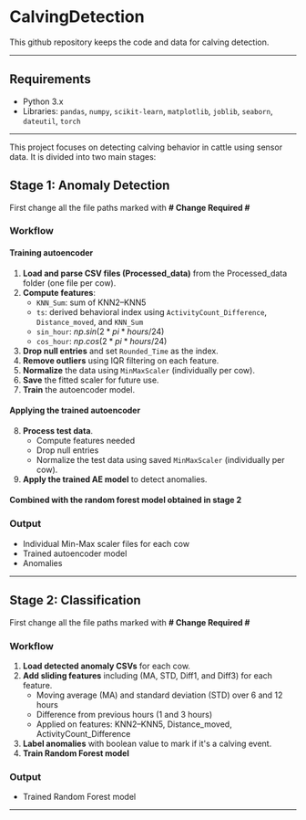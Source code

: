 # CalvingDetection
This github repository keeps the code and data for calving detection. 

---

## Requirements
- Python 3.x
- Libraries: `pandas`, `numpy`, `scikit-learn`, `matplotlib`, `joblib`, `seaborn`, `dateutil`, `torch`

---
This project focuses on detecting calving behavior in cattle using sensor data. It is divided into two main stages:

## Stage 1: Anomaly Detection
First change all the file paths marked with
**# Change Required  #**

### Workflow
#### Training autoencoder
1. **Load and parse CSV files (Processed_data)** from the Processed_data folder (one file per cow).
2. **Compute features**:
   - `KNN_Sum`: sum of KNN2–KNN5
   - `ts`: derived behavioral index using `ActivityCount_Difference`, `Distance_moved`, and `KNN_Sum`
   - `sin_hour`: $np.sin(2 * pi * hours / 24)$
   - `cos_hour`: $np.cos(2 * pi * hours / 24)$
3. **Drop null entries** and set `Rounded_Time` as the index.
4. **Remove outliers** using IQR filtering on each feature.
5. **Normalize** the data using `MinMaxScaler` (individually per cow).
6. **Save** the fitted scaler for future use.
7. **Train** the autoencoder model.
#### Applying the trained autoencoder
8. **Process test data**.
    - Compute features needed
    - Drop null entries
    - Normalize the test data using saved `MinMaxScaler` (individually per cow).
9. **Apply the trained AE model** to detect anomalies.
#### Combined with the random forest model obtained in stage 2

### Output
- Individual Min-Max scaler files for each cow
- Trained autoencoder model
- Anomalies

---

## Stage 2: Classification
First change all the file paths marked with
**# Change Required  #**

### Workflow
1. **Load detected anomaly CSVs** for each cow.
2. **Add sliding features** including (MA, STD, Diff1, and Diff3) for each feature.
   - Moving average (MA) and standard deviation (STD) over 6 and 12 hours
   - Difference from previous hours (1 and 3 hours)
   - Applied on features: KNN2–KNN5, Distance_moved, ActivityCount_Difference
3. **Label anomalies** with boolean value to mark if it's a calving event.
4. **Train Random Forest model**


### Output
- Trained Random Forest model

---

